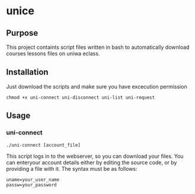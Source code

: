 # unice

## Purpose
This project containts script files written in bash to automatically download courses lessons files on uniwa eclass.

## Installation
Just download the scripts and make sure you have excecution permission

    chmod +x uni-connect uni-disconnect uni-list uni-request

## Usage

### uni-connect

    ./uni-connect [account_file]

This script logs in to the webserver, so you can download your files.
You can enteryour account details either by editing the source code, or by providing a file with it. The syntax must be as follows:

    uname=your_user_name
    passw=your_password
 
